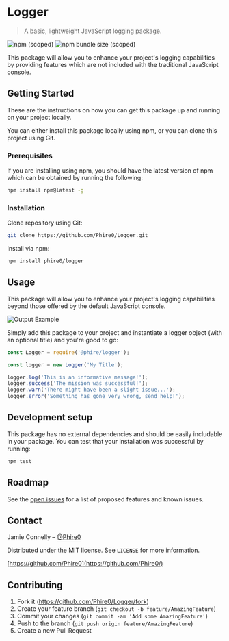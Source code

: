 # Logger
> A basic, lightweight JavaScript logging package.

![npm (scoped)](https://img.shields.io/npm/v/@phire/logger)
![npm bundle size (scoped)](https://img.shields.io/bundlephobia/min/@phire/logger)

This package will allow you to enhance your project's logging capabilities by providing features which are not included with the traditional JavaScript console.

## Getting Started

These are the instructions on how you can get this package up and running on your project locally.

You can either install this package locally using npm, or you can clone this project using Git.

### Prerequisites

If you are installing using npm, you should have the latest version of npm which can be obtained by running the following:

```sh
npm install npm@latest -g
```

### Installation

Clone repository using Git:
```sh
git clone https://github.com/Phire0/Logger.git
```

Install via npm:

```sh
npm install phire0/logger
```

## Usage

This package will allow you to enhance your project's logging capabilities beyond those offered by the default JavaScript console.

![Output Example](https://i.imgur.com/i3dSGjg.png)

Simply add this package to your project and instantiate a logger object (with an optional title) and you're good to go:

```javascript
const Logger = require('@phire/logger');

const logger = new Logger('My Title');

logger.log('This is an informative message!');
logger.success('The mission was successful!');
logger.warn('There might have been a slight issue...');
logger.error('Something has gone very wrong, send help!');
```

## Development setup

This package has no external dependencies and should be easily includable in your package. You can test that your installation was successful by running:

```sh
npm test
```

## Roadmap

See the [open issues](https://github.com/Phire0/Logger/issues) for a list of proposed features and known issues.

## Contact

Jamie Connelly – [@Phire0](https://twitter.com/Phire0)

Distributed under the MIT license. See ``LICENSE`` for more information.

[https://github.com/Phire0](https://github.com/Phire0/)

## Contributing

1. Fork it (<https://github.com/Phire0/Logger/fork>)
2. Create your feature branch (`git checkout -b feature/AmazingFeature`)
3. Commit your changes (`git commit -am 'Add some AmazingFeature'`)
4. Push to the branch (`git push origin feature/AmazingFeature`)
5. Create a new Pull Request
